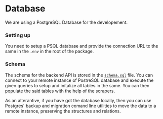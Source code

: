 # Database

We are using a PostgreSQL Database for the developement.

### Setting up

You need to setup a PSQL database and provide the connection URL to the same in the `.env` in the root of the package.

### Schema

The schema for the backend API is stored in the [`schema.sql`](./assets/schema.sql) file. You can connect to your remote instance of PostreSQL database and execute the given queries to setup and initalize all tables in the same. You can then populate the said tables with the help of the scrapers.

As an alterantive, if you have got the database locally, then you can use Postgres' backup and migration comand line utilities to move the data to a remote instance, preserving the structures and relations.
